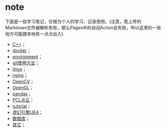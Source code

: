 # note
下面是一些学习笔记，仅做为个人的学习、记录使用。(注意，若上传的Markdown文件被解析失败，那么Pages中的自动Action会失败，所以这里的一些地方可能跟本地有一点点出入)

- [C++](./C++/README.md)；
- [docker](./docker/docker.md)；
- [environment](./environment/README.md)；
- [git使用方法](./git使用方法/git_bash.md)；
- [linux](./linux/README.md)；
- [nginx](./nginx/nginx.md)；
- [OpenCV](./OpenCV/README.md)；
- [OpenGL](./OpenGL/OpenGL.md/)；
- [pandas](./pandas/pandas.md)；
- [PCL点云](./PCL/PCL.md)；
- [tutorial](./tutorial/README.md)；
- [虚幻引擎UE4](./UE4/README.md)；
- [数据库](./数据库/README.md)；
- [其它](./其它/README.md)；

